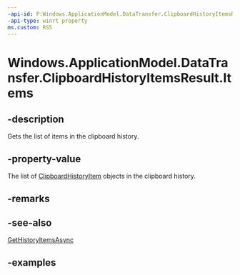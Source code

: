 ```yaml
---
-api-id: P:Windows.ApplicationModel.DataTransfer.ClipboardHistoryItemsResult.Items
-api-type: winrt property
ms.custom: RS5
---
```


<!-- Property syntax.
public IVectorView<ClipboardHistoryItem> Items { get; }
-->

# Windows.ApplicationModel.DataTransfer.ClipboardHistoryItemsResult.Items

## -description
Gets the list of items in the clipboard history.

## -property-value
The list of [ClipboardHistoryItem](clipboardhistoryitem.md) objects in the clipboard history.

## -remarks

## -see-also
[GetHistoryItemsAsync](clipboard_gethistoryitemsasync_2128899999.md)

## -examples
